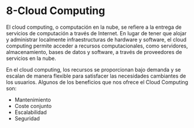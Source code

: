 # 8-Cloud Computing
El cloud computing, o computación en la nube, se refiere a la entrega de servicios de computación a través de Internet. En lugar de tener que alojar y administrar localmente infraestructuras de hardware y software, el cloud computing permite acceder a recursos computacionales, como servidores, almacenamiento, bases de datos y software, a través de proveedores de servicios en la nube.

En el cloud computing, los recursos se proporcionan bajo demanda y se escalan de manera flexible para satisfacer las necesidades cambiantes de los usuarios.
Algunos de los beneficios que nos ofrece el Cloud Computing son: 
- Mantenimiento
- Coste conjunto
- Escalabilidad
- Seguridad

 